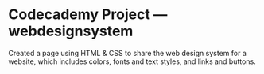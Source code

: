 # Codecademy Project — webdesignsystem

Created a page using HTML & CSS to share the web design system for a website, which includes colors, fonts and text styles, and links and buttons.
